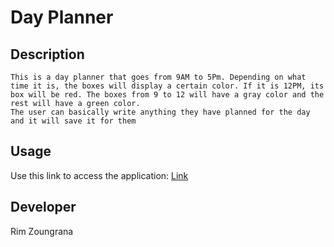 # Day Planner

## Description
    This is a day planner that goes from 9AM to 5Pm. Depending on what time it is, the boxes will display a certain color. If it is 12PM, its box will be red. The boxes from 9 to 12 will have a gray color and the rest will have a green color. 
    The user can basically write anything they have planned for the day and it will save it for them

## Usage
Use this link to access the application: [Link](https://shalah.github.io/day-planner/)

## Developer
Rim Zoungrana